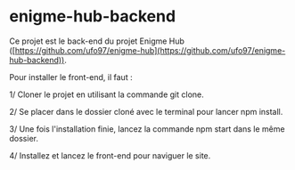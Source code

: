 # enigme-hub-backend

Ce projet est le back-end du projet Enigme Hub ([https://github.com/ufo97/enigme-hub](https://github.com/ufo97/enigme-hub-backend)).

Pour installer le front-end, il faut :

1/ Cloner le projet en utilisant la commande git clone. 

2/ Se placer dans le dossier cloné avec le terminal pour lancer npm install. 

3/ Une fois l'installation finie, lancez la commande npm start dans le même dossier. 

4/ Installez et lancez le front-end pour naviguer le site.